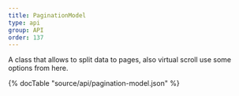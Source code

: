 ```yaml
---
title: PaginationModel
type: api
group: API
order: 137
---
```

A class that allows to split data to pages, also virtual scroll use some options from here.

{% docTable "source/api/pagination-model.json" %}


